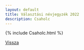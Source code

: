 ```yaml
---
layout: default
title: Választási névjegyzék 2022
description: Csaholc
---
```


{% include Csaholc.html %}

[Vissza](./)